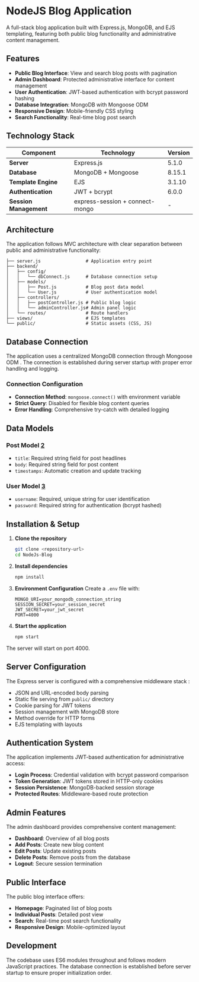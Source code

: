 # NodeJS Blog Application

A full-stack blog application built with Express.js, MongoDB, and EJS templating, featuring both public blog functionality and administrative content management.

## Features

- **Public Blog Interface**: View and search blog posts with pagination
- **Admin Dashboard**: Protected administrative interface for content management
- **User Authentication**: JWT-based authentication with bcrypt password hashing
- **Database Integration**: MongoDB with Mongoose ODM
- **Responsive Design**: Mobile-friendly CSS styling
- **Search Functionality**: Real-time blog post search

## Technology Stack

| Component | Technology | Version |
|-----------|------------|---------|
| **Server** | Express.js | 5.1.0 |
| **Database** | MongoDB + Mongoose | 8.15.1 |
| **Template Engine** | EJS | 3.1.10 |
| **Authentication** | JWT + bcrypt | 6.0.0 |
| **Session Management** | express-session + connect-mongo | - |

## Architecture

The application follows MVC architecture with clear separation between public and administrative functionality:

```
├── server.js                 # Application entry point
├── backend/
│   ├── config/
│   │   └── dbConnect.js      # Database connection setup
│   ├── models/
│   │   ├── Post.js           # Blog post data model
│   │   └── User.js           # User authentication model
│   ├── controllers/
│   │   ├── postController.js # Public blog logic
│   │   └── adminController.js# Admin panel logic
│   └── routes/               # Route handlers
├── views/                    # EJS templates
└── public/                   # Static assets (CSS, JS)
```

## Database Connection

The application uses a centralized MongoDB connection through Mongoose ODM . The connection is established during server startup with proper error handling and logging.

### Connection Configuration

- **Connection Method**: `mongoose.connect()` with environment variable
- **Strict Query**: Disabled for flexible blog content queries
- **Error Handling**: Comprehensive try-catch with detailed logging

## Data Models

### Post Model [2](#0-1) 

- `title`: Required string field for post headlines
- `body`: Required string field for post content  
- `timestamps`: Automatic creation and update tracking

### User Model [3](#0-2) 

- `username`: Required, unique string for user identification
- `password`: Required string for authentication (bcrypt hashed)

## Installation & Setup

1. **Clone the repository**
   ```bash
   git clone <repository-url>
   cd NodeJs-Blog
   ```

2. **Install dependencies**
   ```bash
   npm install
   ```

3. **Environment Configuration**
   Create a `.env` file with:
   ```
   MONGO_URI=your_mongodb_connection_string
   SESSION_SECRET=your_session_secret
   JWT_SECRET=your_jwt_secret
   PORT=4000
   ```

4. **Start the application**
   ```bash
   npm start
   ```

The server will start on port 4000.

## Server Configuration

The Express server is configured with a comprehensive middleware stack :

- JSON and URL-encoded body parsing
- Static file serving from `public/` directory
- Cookie parsing for JWT tokens
- Session management with MongoDB store
- Method override for HTTP forms
- EJS templating with layouts

## Authentication System

The application implements JWT-based authentication for administrative access:

- **Login Process**: Credential validation with bcrypt password comparison
- **Token Generation**: JWT tokens stored in HTTP-only cookies
- **Session Persistence**: MongoDB-backed session storage
- **Protected Routes**: Middleware-based route protection

## Admin Features

The admin dashboard provides comprehensive content management:

- **Dashboard**: Overview of all blog posts
- **Add Posts**: Create new blog content
- **Edit Posts**: Update existing posts
- **Delete Posts**: Remove posts from the database
- **Logout**: Secure session termination

## Public Interface

The public blog interface offers:

- **Homepage**: Paginated list of blog posts
- **Individual Posts**: Detailed post view
- **Search**: Real-time post search functionality
- **Responsive Design**: Mobile-optimized layout

## Development

The codebase uses ES6 modules throughout and follows modern JavaScript practices. The database connection is established before server startup to ensure proper initialization order.
